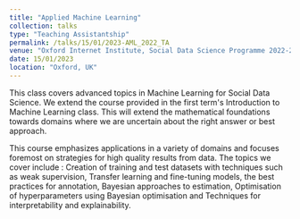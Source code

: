 ```yaml
---
title: "Applied Machine Learning"
collection: talks
type: "Teaching Assistantship"
permalink: /talks/15/01/2023-AML_2022_TA
venue: "Oxford Internet Institute, Social Data Science Programme 2022-2023"
date: 15/01/2023
location: "Oxford, UK"
---
```


This class covers advanced topics in Machine Learning for Social Data Science. We extend the course provided in the first term&apos;s Introduction to Machine Learning class. This will extend the mathematical foundations towards domains where we are uncertain about the right answer or best approach.

This course emphasizes applications in a variety of domains and focuses foremost on strategies for high quality results from data.
The topics we cover include : Creation of training and test datasets with techniques such as weak supervision, Transfer learning and fine-tuning models, the best practices for annotation, Bayesian approaches to estimation, Optimisation of hyperparameters using Bayesian optimisation and Techniques for interpretability and explainability.
